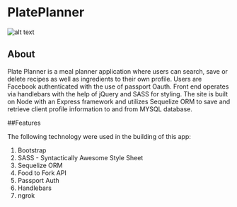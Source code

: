 # PlatePlanner
![alt text](https://plateplanner.herokuapp.com/assets/images/blackblacklogo.ico "Plate Planner Logo")

## About
Plate Planner is a meal planner application where users can search, save or delete recipes as well as ingredients to their own profile. Users are Facebook authenticated with the use of passport Oauth. Front end operates via handlebars with the help of jQuery and SASS for styling. The site is built on Node with an Express framework and utilizes Sequelize ORM to save and retrieve client profile information to and from MYSQL database.

##Features

The following technology were used in the building of this app: 

1. Bootstrap 
2. SASS - Syntactically Awesome Style Sheet
3. Sequelize ORM
4. Food to Fork API
5. Passport Auth
6. Handlebars
9. ngrok

